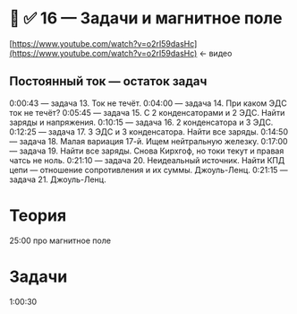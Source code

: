 # 🧲 ✅ 16 — Задачи и магнитное поле

[https://www.youtube.com/watch?v=o2rI59dasHc](https://www.youtube.com/watch?v=o2rI59dasHc) ← видео

## Постоянный ток — остаток задач

0:00:43 — задача 13. Ток не течёт.
0:04:00 — задача 14. При каком ЭДС ток не течёт?
0:05:45 — задача 15. С 2 конденсаторами и 2 ЭДС. Найти заряды и напряжения.
0:10:15 — задача 16. 2 конденсатора и 3 ЭДС.
0:12:25 — задача 17. 3 ЭДС и 3 конденсатора. Найти все заряды.
0:14:50 — задача 18. Малая вариация 17-й. Ищем нейтральную железку.
0:17:00 — задача 19. Найти все заряды. Снова Кирхгоф, но токи текут и правая чатсь не ноль.
0:21:10 — задача 20. Неидеальный источник. Найти КПД цепи — отношение сопротивления и их суммы. Джоуль-Ленц.
0:21:15 — задача 21. Джоуль-Ленц.

# Теория

25:00 про магнитное поле

# Задачи

1:00:30